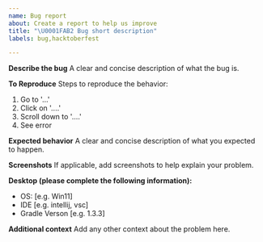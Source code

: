 ```yaml
---
name: Bug report
about: Create a report to help us improve
title: "\U0001FAB2 Bug short description"
labels: bug,hacktoberfest

---
```


**Describe the bug**
A clear and concise description of what the bug is.

**To Reproduce**
Steps to reproduce the behavior:
1. Go to '...'
2. Click on '....'
3. Scroll down to '....'
4. See error

**Expected behavior**
A clear and concise description of what you expected to happen.

**Screenshots**
If applicable, add screenshots to help explain your problem.

**Desktop (please complete the following information):**
 - OS: [e.g. Win11]
 - IDE [e.g. intellij, vsc]
 - Gradle Verson [e.g. 1.3.3]

**Additional context**
Add any other context about the problem here.
